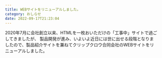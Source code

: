 ```yaml
---
title: WEBサイトをリニューアルしました。
category: おしらせ
date: 2022-09-17T21:23:04
---
```


2020年7月に会社創立以来、HTMLを一枚おいただけの「工事中」サイトで過ごしてきましたが、
製品開発が進み、いよいよ近日には世に出せる段階となりましたので、製品紹介サイトを兼ねてクリップクロウ合同会社のWEBサイトをリニューアルしました。
